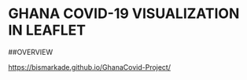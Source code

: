 # GHANA COVID-19 VISUALIZATION IN LEAFLET

##OVERVIEW 

https://bismarkade.github.io/GhanaCovid-Project/

